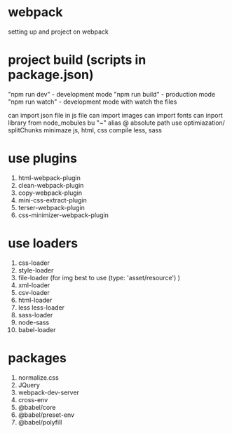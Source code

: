 # webpack
setting up and project on webpack

# project build (scripts in package.json)
"npm run dev" - development mode
"npm run build" - production mode
"npm run watch" - development mode with watch the files

can import json file in js file
can import images
can import fonts
can inport library from node_mobules bu "~"
alias @ absolute path
use optimiazation/ splitChunks
minimaze js, html, css
compile less, sass

# use plugins
1) html-webpack-plugin
2) clean-webpack-plugin
3) copy-webpack-plugin
4) mini-css-extract-plugin
5) terser-webpack-plugin
6) css-minimizer-webpack-plugin

# use loaders
1) css-loader
2) style-loader
3) file-loader (for img best to use (type: 'asset/resource') )
4) xml-loader
5) csv-loader
6) html-loader
7) less less-loader
8) sass-loader
9) node-sass
10) babel-loader

# packages
1) normalize.css
2) JQuery
3) webpack-dev-server
4) cross-env
5) @babel/core
6) @babel/preset-env
7) @babel/polyfill